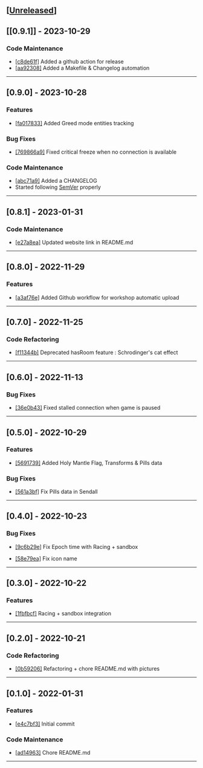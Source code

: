 <a name="unreleased"></a>
## [[Unreleased]]


<a name="0.9.1"></a>
## [[0.9.1]] - 2023-10-29

### Code Maintenance
- [[c8de61f]](https://github.com/h-4-t/memento-mod/commit/c8de61fd8e3b335eaf4f3196b69c4c8c62c0d849) Added a github action for release
- [[aa92308]](https://github.com/h-4-t/memento-mod/commit/aa92308a03c79fc1937461e886b7a1004001f0c4) Added a Makefile & Changelog automation

****
## [0.9.0] - 2023-10-28

### Features

- [[fa017833]](https://github.com/h-4-t/memento-mod/commit/fa017833389148965b29b6143e2b94f107649183) Added Greed mode entities tracking

### Bug Fixes

- [[769866a9]](https://github.com/h-4-t/memento-mod/commit/769866a9eb5d22c6b46ae3dc409b6876b666c701) Fixed critical freeze when no connection is available

### Code Maintenance
- [[abc71a9]](https://github.com/h-4-t/memento-mod/commit/abc71a94fe4d3f01909f3d551b5c281be3027f11) Added a CHANGELOG
- Started following [SemVer](https://semver.org) properly
****

## [0.8.1] - 2023-01-31

### Code Maintenance

- [[e27a8ea]](https://github.com/h-4-t/memento-mod/commit/e27a8eac1d3e42fc96e9c9948b58a9c6b35d2fe5)
Updated website link in README.md

****


## [0.8.0] - 2022-11-29

### Features

- [[a3af76e]](https://github.com/h-4-t/memento-mod/commit/a3af76ebe58c9be6000eda1bc70140d1ad8575b8)
Added Github workflow for workshop automatic upload

****


## [0.7.0] - 2022-11-25

### Code Refactoring

- [[f11344b]](https://github.com/h-4-t/memento-mod/commit/f11344b28c8fcf6f0e4d85f4dbd3703a38abece1)
Deprecated hasRoom feature : Schrodinger's cat effect

****

## [0.6.0] - 2022-11-13

### Bug Fixes

- [[36e0b43]](https://github.com/h-4-t/memento-mod/commit/36e0b435632ff682845f49ae7ff2d48672948eb0)
Fixed stalled connection when game is paused

****

## [0.5.0] - 2022-10-29

### Features
- [[5691739]](https://github.com/h-4-t/memento-mod/commit/56917393f3c8fad54ad7e4565a998789d2578aa6) Added Holy Mantle Flag, Transforms & Pills data

### Bug Fixes

- [[561a3bf]](https://github.com/h-4-t/memento-mod/commit/561a3bfc5da45c382a363365aaf047c0043366a6)
Fix Pills data in Sendall

****

## [0.4.0] - 2022-10-23

### Bug Fixes

- [[9c6b29e]](https://github.com/h-4-t/memento-mod/commit/9c6b29e861d82a2a9451e8222ea439a5c905999c)
Fix Epoch time with Racing + sandbox

- [[58e79ea]](https://github.com/h-4-t/memento-mod/commit/58e79ea8c50d8d08582b802ec186614e929acb0e) Fix icon name

****

## [0.3.0] - 2022-10-22

### Features

- [[1fbfbcf]](https://github.com/h-4-t/memento-mod/commit/1fbfbcf87a5cab1c3b971d8c08cb15f970cb7c1c)
Racing + sandbox integration

****

## [0.2.0] - 2022-10-21

### Code Refactoring

- [[0b59206]](https://github.com/h-4-t/memento-mod/commit/0b59206ec8239ae885c78857befdfc2a144bb2ae) 
Refactoring + chore README.md with pictures

****

## [0.1.0] - 2022-01-31

### Features

- [[e4c7bf3]](https://github.com/h-4-t/memento-mod/commit/e4c7bf30295883b349c60b2fbc252ee736875a18) 
Initial commit

### Code Maintenance

- [[ad14963]](https://github.com/h-4-t/memento-mod/commit/ad149631bf7596209bfaf145bc46600e158598d2)
Chore README.md    

****
[Unreleased]: https://github.com/h-4-t/memento-mod/compare/0.9.1...HEAD

